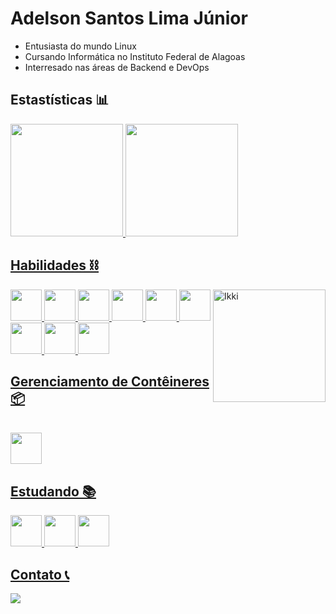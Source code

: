 # Adelson Santos Lima Júnior

+ Entusiasta do mundo Linux
+ Cursando Informática no Instituto Federal de Alagoas
+ Interresado nas áreas de Backend e DevOps

## Estastísticas 📊

<div>
  <a href="https://github.com/adelsonsljunior">
  <img height="180em" src="https://github-readme-stats.vercel.app/api?username=adelsonsljunior&show_icons=true&theme=dark&include_all_commits=true&count_private=true"/>
  <img height="180em" src="https://github-readme-stats.vercel.app/api/top-langs/?username=adelsonsljunior&layout=compact&langs_count=7&hide=html,cpp&theme=dark"/>
</div> 

## Habilidades ⛓️

<div style="display: inline_block">
  <img align="right" alt="Ikki" width="180" src="https://media.tenor.com/k1aUPAfpo_AAAAAC/ave-f%C3%A9nix-ikki.gif">
  <img height="50" width="50" src="https://cdn.jsdelivr.net/gh/devicons/devicon/icons/linux/linux-original.svg" />          
  <img height="50" width="50" src="https://cdn.jsdelivr.net/gh/devicons/devicon/icons/bash/bash-original.svg" />
  <img height="50" width="50" src="https://cdn.jsdelivr.net/gh/devicons/devicon/icons/python/python-original.svg" />
  <img height="50" width="50" src="https://cdn.jsdelivr.net/gh/devicons/devicon/icons/java/java-original.svg" />
  <img height="50" width="50" src="https://cdn.jsdelivr.net/gh/devicons/devicon/icons/markdown/markdown-original.svg" />        
  <img height="50" width="50" src="https://cdn.jsdelivr.net/gh/devicons/devicon/icons/mysql/mysql-original.svg" />
  <img height="50" width="50" src="https://cdn.jsdelivr.net/gh/devicons/devicon/icons/postgresql/postgresql-original.svg" />
  <img height="50" width="50" src="https://cdn.jsdelivr.net/gh/devicons/devicon/icons/mongodb/mongodb-original.svg" />          
  <img height="50" width="50" src="https://cdn.jsdelivr.net/gh/devicons/devicon/icons/git/git-original.svg" /> 
</div>

## Gerenciamento de Contêineres 📦

<div style="display: inline_block"><br>
  <img align="center" height= "50" src="https://cdn.jsdelivr.net/gh/devicons/devicon/icons/docker/docker-original.svg" />       
</div>

## Estudando 📚

<div style="display: inline_block">
  <img height="50" width="50" src="https://cdn.jsdelivr.net/gh/devicons/devicon/icons/typescript/typescript-original.svg" />
  <img height="50" width="50" src="https://cdn.jsdelivr.net/gh/devicons/devicon/icons/adonisjs/adonisjs-original.svg" />
  <img height="50" width="50" src="https://cdn.jsdelivr.net/gh/devicons/devicon/icons/go/go-original.svg" />

          
</div>
  
## Contato 📞
<div>
  <a href="https://www.instagram.com/adelson.junior.15/" target="_blank"> <img src="https://img.shields.io/badge/Adelson%20Júnior-ba24c3?style=for-the-badge&logo=Instagram&link=https://www.instagram.com/adelson.junior.15/"/>
  </a>
</div
